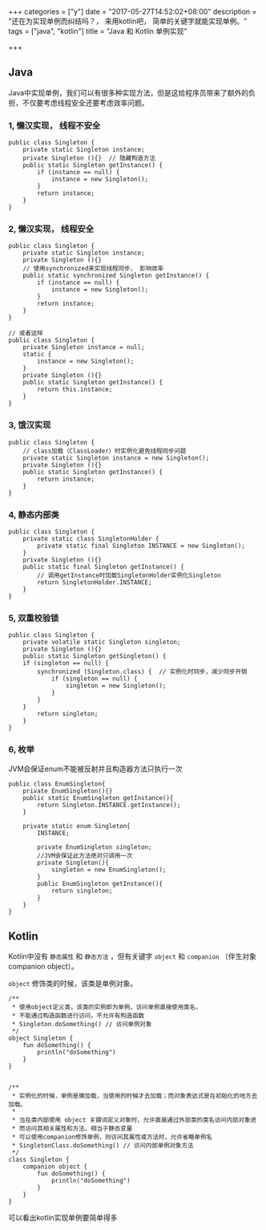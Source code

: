 +++
categories = ["y"]
date = "2017-05-27T14:52:02+08:00"
description = "还在为实现单例而纠结吗？， 来用kotlin吧， 简单的关键字就能实现单例。"
tags = ["java", "kotlin"]
title = "Java 和 Kotlin 单例实现"

+++

## Java

Java中实现单例，我们可以有很多种实现方法，但是这给程序员带来了额外的负担，不仅要考虑线程安全还要考虑效率问题。

### 1, 懒汉实现， 线程不安全

```
public class Singleton {  
    private static Singleton instance;  
    private Singleton (){}  // 隐藏构造方法
    public static Singleton getInstance() {  
        if (instance == null) {  
            instance = new Singleton();  
        }  
        return instance;  
    }  
}  
```

### 2, 懒汉实现， 线程安全

```
public class Singleton {  
    private static Singleton instance;  
    private Singleton (){}  
    // 使用synchronized来实现线程同步， 影响效率
    public static synchronized Singleton getInstance() {  
        if (instance == null) {  
            instance = new Singleton();  
        }  
        return instance;  
    }  
} 

// 或者这样
public class Singleton {  
    private Singleton instance = null;  
    static {  
        instance = new Singleton();  
    }  
    private Singleton (){}  
    public static Singleton getInstance() {  
        return this.instance;  
    }  
}  
```

### 3, 饿汉实现

```
public class Singleton { 
    // class加载（ClassLoader）时实例化避免线程同步问题 
    private static Singleton instance = new Singleton(); 
    private Singleton (){}  
    public static Singleton getInstance() {  
        return instance;  
    }  
}  
```

### 4, 静态内部类

```
public class Singleton {  
    private static class SingletonHolder {  
        private static final Singleton INSTANCE = new Singleton();  
    }  
    private Singleton (){}  
    public static final Singleton getInstance() {  
        // 调用getInstance时加载SingletonHolder实例化Singleton
        return SingletonHolder.INSTANCE;  
    }  
}  
```

### 5, 双重校验锁

```
public class Singleton {  
    private volatile static Singleton singleton;  
    private Singleton (){}  
    public static Singleton getSingleton() {  
    if (singleton == null) {  
        synchronized (Singleton.class) {  // 实例化时同步，减少同步开销
            if (singleton == null) {  
                singleton = new Singleton();  
            }  
        }  
    }  
        return singleton;  
    }  
}
```

### 6, 枚举

JVM会保证enum不能被反射并且构造器方法只执行一次

```
public class EnumSingleton{
    private EnumSingleton(){}
    public static EnumSingleton getInstance(){
        return Singleton.INSTANCE.getInstance();
    }
    
    private static enum Singleton{
        INSTANCE;
        
        private EnumSingleton singleton;
        //JVM会保证此方法绝对只调用一次
        private Singleton(){
            singleton = new EnumSingleton();
        }
        public EnumSingleton getInstance(){
            return singleton;
        }
    }
}
```

## Kotlin

Kotlin中没有 `静态属性` 和 `静态方法` ，但有关键字 `object` 和 `companion` （伴生对象 companion object）。

`object` 修饰类的时候，该类是单例对象。

```
/**
 * 使用object定义类，该类的实例即为单例，访问单例直接使用类名，
 * 不能通过构造函数进行访问，不允许有构造函数
 * Singleton.doSomething() // 访问单例对象
 */
object Singleton {
    fun doSomething() {
        println("doSomething")
    }
}


/**
 * 实例化的时候，单例是懒加载，当使用的时候才去加载；而对象表达式是在初始化的地方去加载。
 *
 * 当在类内部使用 object 关键词定义对象时，允许直接通过外部类的类名访问内部对象进
 * 而访问其相关属性和方法，相当于静态变量
 * 可以使用companion修饰单例，则访问其属性或方法时，允许省略单例名
 * SingletonClass.doSomething() // 访问内部单例对象方法
 */
class Singleton {
    companion object {
        fun doSomething() {
            println("doSomething")
        }
    }
}
```

可以看出kotlin实现单例要简单得多